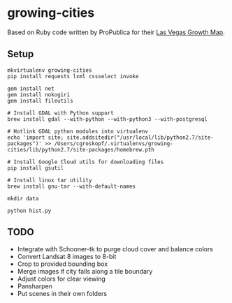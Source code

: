 growing-cities
==============

Based on Ruby code written by ProPublica for their [Las Vegas Growth Map](https://projects.propublica.org/las-vegas-growth-map/).

Setup
-----

```
mkvirtualenv growing-cities
pip install requests lxml cssselect invoke

gem install net
gem install nokogiri
gem install fileutils

# Install GDAL with Python support
brew install gdal --with-python --with-python3 --with-postgresql

# Hotlink GDAL python modules into virtualenv
echo 'import site; site.addsitedir("/usr/local/lib/python2.7/site-packages")' >> /Users/cgroskopf/.virtualenvs/growing-cities/lib/python2.7/site-packages/homebrew.pth

# Install Google Cloud utils for downloading files
pip install gsutil

# Install linux tar utility
brew install gnu-tar --with-default-names

mkdir data

python hist.py
```

TODO
----

* Integrate with Schooner-tk to purge cloud cover and balance colors
* Convert Landsat 8 images to 8-bit
* Crop to provided bounding box
* Merge images if city falls along a tile boundary
* Adjust colors for clear viewing
* Pansharpen
* Put scenes in their own folders

